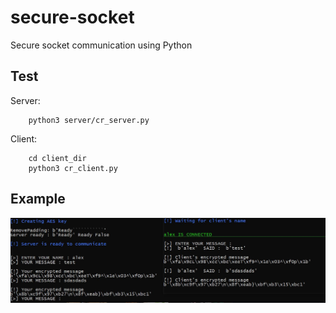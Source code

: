 # secure-socket
Secure socket communication using Python

## Test
Server: 
``` cd server_dir
    python3 server/cr_server.py
```     
Client: 
```
    cd client_dir
    python3 cr_client.py
```
## Example

![test](https://github.com/pydemo/secure-socket/blob/main/cr_test.JPG?raw=true)
